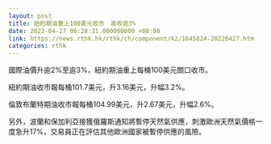 ```yaml
---
layout: post
title: 紐約期油重上100美元收市　高收逾3%
date: 2022-04-27 06:28:31.000000000 +08:00
link: https://news.rthk.hk/rthk/ch/component/k2/1645824-20220427.htm
categories: rthk
---
```


國際油價升逾2%至逾3%，紐約期油重上每桶100美元關口收市。

紐約期油收市報每桶101.7美元，升3.16美元，升幅3.2%。

倫敦布蘭特期油收市報每桶104.99美元，升2.67美元，升幅2.6%。

另外，波蘭和保加利亞接獲俄羅斯通知將暫停天然氣供應，刺激歐洲天然氣價格一度急升17%，交易員正在評估其他歐洲國家被暫停供應的風險。
